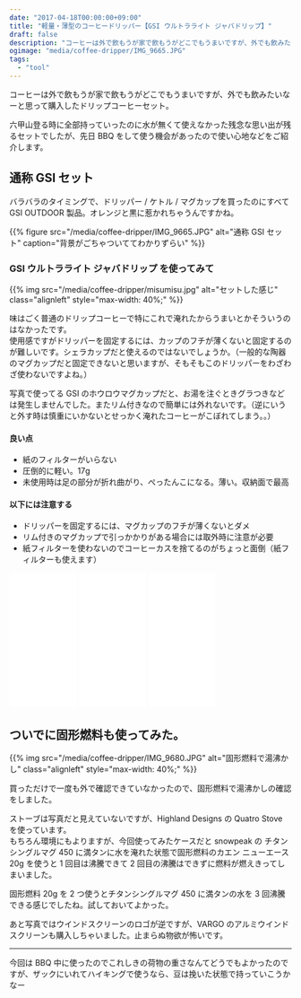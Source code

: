 ```yaml
---
date: "2017-04-18T00:00:00+09:00"
title: "軽量・薄型のコーヒードリッパー【GSI ウルトラライト ジャバドリップ】"
draft: false
description: "コーヒーは外で飲もうが家で飲もうがどこでもうまいですが、外でも飲みたいなーと思って購入したドリップコーヒーセットを使ってみました。"
ogimage: "media/coffee-dripper/IMG_9665.JPG"
tags:
  - "tool"
---
```


<!--more-->

コーヒーは外で飲もうが家で飲もうがどこでもうまいですが、外でも飲みたいなーと思って購入したドリップコーヒーセット。

六甲山登る時に全部持っていったのに水が無くて使えなかった残念な思い出が残るセットでしたが、先日 BBQ をして使う機会があったので使い心地などをご紹介します。

## 通称 GSI セット

バラバラのタイミングで、ドリッパー / ケトル / マグカップを買ったのにすべて GSI OUTDOOR 製品。オレンジと黒に惹かれちゃうんですかね。

{{% figure src="/media/coffee-dripper/IMG_9665.JPG" alt="通称 GSI セット" caption="背景がごちゃついててわかりずらい" %}}

### GSI ウルトラライト ジャバドリップ を使ってみて

{{% img src="/media/coffee-dripper/misumisu.jpg" alt="セットした感じ" class="alignleft" style="max-width: 40%;" %}}

味はごく普通のドリップコーヒーで特にこれで淹れたからうまいとかそういうのはなかったです。  
使用感ですがドリッパーを固定するには、カップのフチが薄くないと固定するのが難しいです。シェラカップだと使えるのではないでしょうか。（一般的な陶器のマグカップだと固定できないと思いますが、そもそもこのドリッパーをわざわざ使わないですよね。）

写真で使ってる GSI のホウロウマグカップだと、お湯を注ぐときグラつきなどは発生しませんでした。またリム付きなので簡単には外れないです。（逆にいうと外す時は慎重にいかないとせっかく淹れたコーヒーがこぼれてしまう。。）

#### 良い点

- 紙のフィルターがいらない
- 圧倒的に軽い。17g
- 未使用時は足の部分が折れ曲がり、ぺったんこになる。薄い。収納面で最高

#### 以下には注意する

- ドリッパーを固定するには、マグカップのフチが薄くないとダメ
- リム付きのマグカップで引っかかりがある場合には取外時に注意が必要
- 紙フィルターを使わないのでコーヒーカスを捨てるのがちょっと面倒（紙フィルターも使えます）

<iframe style="width:120px;height:240px;" marginwidth="0" marginheight="0" scrolling="no" frameborder="0" src="//rcm-fe.amazon-adsystem.com/e/cm?lt1=_blank&bc1=000000&IS2=1&bg1=FFFFFF&fc1=000000&lc1=0000FF&t=hiking-hiking-22&o=9&p=8&l=as4&m=amazon&f=ifr&ref=as_ss_li_til&asins=B003O1SWI4&linkId=f95465ffbaba5c5ec068af8c1b1e553e"></iframe>

<iframe style="width:120px;height:240px;" marginwidth="0" marginheight="0" scrolling="no" frameborder="0" src="//rcm-fe.amazon-adsystem.com/e/cm?lt1=_blank&bc1=000000&IS2=1&bg1=FFFFFF&fc1=000000&lc1=0000FF&t=hiking-hiking-22&o=9&p=8&l=as4&m=amazon&f=ifr&ref=as_ss_li_til&asins=B001HYG5WK&linkId=f0563eb1921a0a0b226e5110621c6557"></iframe>

<iframe style="width:120px;height:240px;" marginwidth="0" marginheight="0" scrolling="no" frameborder="0" src="//rcm-fe.amazon-adsystem.com/e/cm?lt1=_blank&bc1=000000&IS2=1&bg1=FFFFFF&fc1=000000&lc1=0000FF&t=hiking-hiking-22&o=9&p=8&l=as4&m=amazon&f=ifr&ref=as_ss_li_til&asins=B01HPU9Z80&linkId=fe423b3263d368e64a2147d4fc943090"></iframe>

## ついでに固形燃料も使ってみた。

{{% img src="/media/coffee-dripper/IMG_9680.JPG" alt="固形燃料で湯沸かし" class="alignleft" style="max-width: 40%;" %}}

買っただけで一度も外で確認できていなかったので、固形燃料で湯沸かしの確認をしました。

ストーブは写真だと見えていないですが、Highland Designs の Quatro Stove を使っています。  
もちろん環境にもよりますが、今回使ってみたケースだと snowpeak の チタンシングルマグ 450 に満タンに水を淹れた状態で固形燃料のカエン ニューエース 20g を使うと 1 回目は沸騰できて 2 回目の沸騰はできずに燃料が燃えきってしまいました。

固形燃料 20g を 2 つ使うとチタンシングルマグ 450 に満タンの水を 3 回沸騰できる感じでしたね。試しておいてよかった。

あと写真ではウインドスクリーンのロゴが逆ですが、VARGO のアルミウインドスクリーンも購入しちゃいました。止まらぬ物欲が怖いです。

---

今回は BBQ 中に使ったのでこれしきの荷物の重さなんてどうでもよかったのですが、ザックにいれてハイキングで使うなら、豆は挽いた状態で持っていこうかなー
